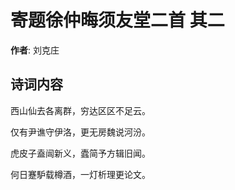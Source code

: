 # 寄题徐仲晦须友堂二首  其二

**作者**: 刘克庄

## 诗词内容

西山仙去各离群，穷达区区不足云。

仅有尹谯守伊洛，更无房魏说河汾。

虎皮子盍闿新义，蠹简予方辑旧闻。

何日蹇馿载樽酒，一灯析理更论文。


